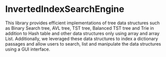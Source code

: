 # InvertedIndexSearchEngine
This library provides efficient implementations of tree data structures such as
Binary Search tree, AVL tree, TST tree, Balanced TST tree and Trie in addition
to Hash table and other data structures only using array and array List.
Additionally, we leveraged these data structures to index a dictionary passages
and allow users to search, list and manipulate the data structures using a GUI
interface.
